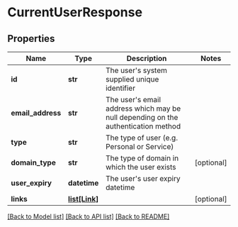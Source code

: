 # CurrentUserResponse


## Properties
Name | Type | Description | Notes
------------ | ------------- | ------------- | -------------
**id** | **str** | The user&#39;s system supplied unique identifier | 
**email_address** | **str** | The user&#39;s email address which may be null depending on the authentication method | 
**type** | **str** | The type of user (e.g. Personal or Service) | 
**domain_type** | **str** | The type of domain in which the user exists | [optional] 
**user_expiry** | **datetime** | The user&#39;s user expiry datetime | 
**links** | [**list[Link]**](Link.md) |  | [optional] 

[[Back to Model list]](../README.md#documentation-for-models) [[Back to API list]](../README.md#documentation-for-api-endpoints) [[Back to README]](../README.md)


